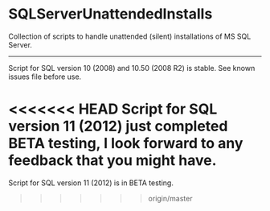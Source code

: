 SQLServerUnattendedInstalls
===========================

Collection of scripts to handle unattended (silent) installations of MS SQL Server.

---------------------------

Script for SQL version 10 (2008) and 10.50 (2008 R2) is stable. See known issues file before use.

<<<<<<< HEAD
Script for SQL version 11 (2012) just completed BETA testing, I look forward to any feedback that you might have.
=======
Script for SQL version 11 (2012) is in BETA testing.
>>>>>>> origin/master
